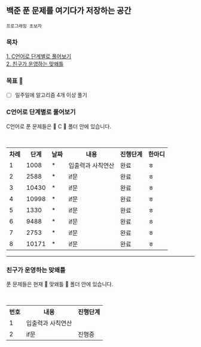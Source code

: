  <h2>백준 푼 문제를 여기다가 저장하는 공간</h2>

```
프로그래밍 초보자 
```
### 목차 
[1. C언어로 단계별로 풀어보기](#C언어로-단계별로-풀어보기) <br>
[2. 친구가 운영하는 맞왜틀](#친구가-운영하는-맞왜틀)

### 목표 💯
- [ ] 일주일에 알고리즘 4개 이상 풀기


### C언어로 단계별로 풀어보기
<p>C언어로 푼 문제들은 📁 C 📁 폴더 안에 있습니다.</p>
<br>
<table>
 <th>
    차례
  </th>
  <th>
    단계
  </th>
 <th>
    날짜
  </th>
  <th>
    내용
  </th>
  <th>
    진행단계
  </th>
  <th>
    한마디
  </th>
  <tr><!--첫번째 줄-->
    <td>1</td>
    <td>1008</td>
    <td>*</td>
    <td>입출력과 사칙연산</td>
    <td>완료</td>
    <td>ㅎ</td>
  </tr>
  <tr>
    <td>2</td>
    <td>2588</td>
    <td>*</td>
    <td>if문</td>
    <td>완료</td>
    <td>ㅎ</td>
  </tr>
   <tr>
    <td>3</td>
    <td>10430</td>
    <td>*</td>
    <td>if문</td>
    <td>완료</td>
    <td>ㅎ</td>
  </tr>
   <tr>
    <td>4</td>
    <td>10998</td>
    <td>*</td>
    <td>if문</td>
    <td>완료</td>
    <td>ㅎ</td>
  </tr>
   <tr>
    <td>5</td>
    <td>1330</td>
    <td>*</td>
    <td>if문</td>
    <td>완료</td>
    <td>ㅎ</td>
  </tr>
   <tr>
    <td>6</td>
    <td>9488</td>
    <td>*</td>
    <td>if문</td>
    <td>완료</td>
    <td>ㅎ</td>
  </tr>
   <tr>
    <td>7</td>
    <td>2753</td>
    <td>*</td>
    <td>if문</td>
    <td>완료</td>
    <td>ㅎ</td>
  </tr>
   <tr>
    <td>8</td>
    <td>10171</td>
    <td>*</td>
    <td>if문</td>
    <td>완료</td>
    <td>ㅎ</td>
  </tr>
</table>

* * *

### 친구가 운영하는 맞왜틀
<p>푼 문제들은 현재 📁 맞왜틀 📁 폴더 안에 있습니다.</p>
<br>
<table>
  <th>
    번호
  </th>
  <th>
    내용
  </th>
  <th>
    진행단계
  </th>
  <tr><!--첫번째 줄-->
    <td>1</td>
    <td>입출력과 사칙연산</td>
    <td></td>
  </tr>
  <tr>
    <td>2</td>
    <td>if문</td>
    <td>진행중</td>
  </tr>
</table>
